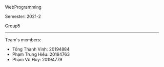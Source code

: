 WebProgramming

Semester: 2021-2

Group5

---
Team's members:
- Tống Thành Vinh: 20194884
- Phạm Trung Hiếu: 20194763
- Phạm Vũ Huy: 20194779
